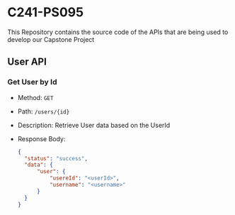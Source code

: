 # C241-PS095 
This Repository contains the source code of the APIs that are being used to develop our Capstone Project 

## User API

### Get User by Id
- Method: `GET`
- Path: `/users/{id}`
- Description: Retrieve User data based on the UserId
- Response Body:

  ```json
  {
    "status": "success",
    "data": {
        "user": {
            "usereId": "<userId>",
            "username": "<username>"
        }
    }
  }
  ```